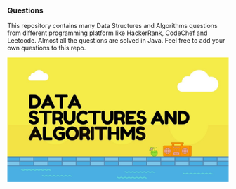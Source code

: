 ### Questions

This repository contains many Data Structures and Algorithms questions from different programming platform like HackerRank, CodeChef and Leetcode.
Almost all the questions are solved in Java.
Feel free to add your own questions to this repo.

<p align='center'>
    <img src='data.jpeg' alt='Data Structures and Algorithms'>
</p>

